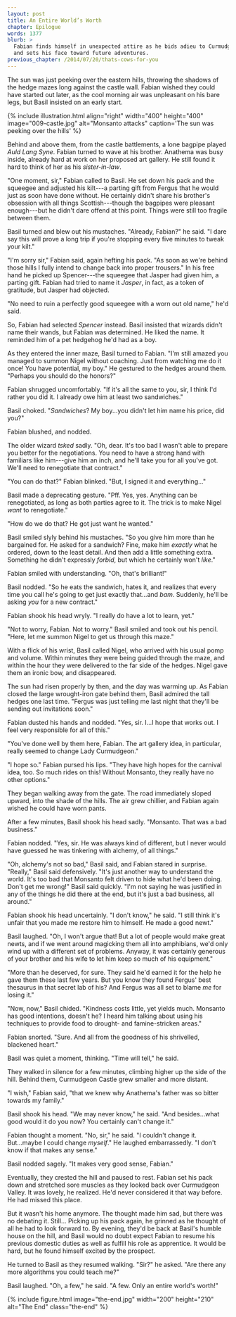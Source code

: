 ```yaml
---
layout: post
title: An Entire World’s Worth
chapter: Epilogue
words: 1377
blurb: >
  Fabian finds himself in unexpected attire as he bids adieu to Curmudgeon Castle,
  and sets his face toward future adventures. 
previous_chapter: /2014/07/20/thats-cows-for-you
---
```


The sun was just peeking over the eastern hills, throwing the shadows of the hedge mazes long against the castle wall. Fabian wished they could have started out later, as the cool morning air was unpleasant on his bare legs, but Basil insisted on an early start.

{% include illustration.html align="right" width="400" height="400" image="009-castle.jpg" alt="Monsanto attacks" caption='The sun was peeking over the hills' %}

Behind and above them, from the castle battlements, a lone bagpipe played *Auld Lang Syne*. Fabian turned to wave at his brother. Anathema was busy inside, already hard at work on her proposed art gallery. He still found it hard to think of her as his *sister-in-law*.

"One moment, sir," Fabian called to Basil. He set down his pack and the squeegee and adjusted his kilt---a parting gift from Fergus that he would just as soon have done without. He certainly didn't share his brother's obsession with all things Scottish---though the bagpipes were pleasant enough---but he didn't dare offend at this point. Things were still too fragile between them.

Basil turned and blew out his mustaches. "Already, Fabian?" he said. "I dare say this will prove a long trip if you're stopping every five minutes to tweak your kilt."

"I'm sorry sir," Fabian said, again hefting his pack. "As soon as we're behind those hills I fully intend to change back into proper trousers." In his free hand he picked up Spencer---the squeegee that Jasper had given him, a parting gift. Fabian had tried to name it *Jasper*, in fact, as a token of gratitude, but Jasper had objected. 

"No need to ruin a perfectly good squeegee with a worn out old name," he'd said.

So, Fabian had selected *Spencer* instead. Basil insisted that wizards didn't name their wands, but Fabian was determined. He liked the name. It reminded him of a pet hedgehog he'd had as a boy.

As they entered the inner maze, Basil turned to Fabian. "I'm still amazed you managed to summon Nigel without coaching. Just from watching me do it once! You have potential, my boy." He gestured to the hedges around them. "Perhaps you should do the honors?"

Fabian shrugged uncomfortably. "If it's all the same to you, sir, I think I'd rather you did it. I already owe him at least two sandwiches."

Basil choked. "*Sandwiches*? My boy...you didn't let him name his price, did you?"

Fabian blushed, and nodded.

The older wizard *tsked* sadly. "Oh, dear. It's too bad I wasn't able to prepare you better for the negotiations. You need to have a strong hand with familiars like him---give him an inch, and he'll take you for all you've got. We'll need to renegotiate that contract."

"You can do that?" Fabian blinked. "But, I signed it and everything..."

Basil made a deprecating gesture. "Pff. Yes, yes. Anything can be renegotiated, as long as both parties agree to it. The trick is to make Nigel *want* to renegotiate."

"How do we do that? He got just want he wanted."

Basil smiled slyly behind his mustaches. "So you give him more than he bargained for. He asked for a sandwich? Fine, make him *exactly* what he ordered, down to the least detail. And then add a little something extra. Something he didn't expressly *forbid*, but which he certainly won't *like*."

Fabian smiled with understanding. "Oh, that's brilliant!"

Basil nodded. "So he eats the sandwich, hates it, and realizes that every time you call he's going to get just exactly that...and *bam*. Suddenly, he'll be asking *you* for a new contract."

Fabian shook his head wryly. "I really do have a lot to learn, yet."

"Not to worry, Fabian. Not to worry." Basil smiled and took out his pencil. "Here, let me summon Nigel to get us through this maze."

With a flick of his wrist, Basil called Nigel, who arrived with his usual pomp and volume. Within minutes they were being guided through the maze, and within the hour they were delivered to the far side of the hedges. Nigel gave them an ironic bow, and disappeared.

The sun had risen properly by then, and the day was warming up. As Fabian closed the large wrought-iron gate behind them, Basil admired the tall hedges one last time. "Fergus was just telling me last night that they'll be sending out invitations soon."

Fabian dusted his hands and nodded. "Yes, sir. I...I hope that works out. I feel very responsible for all of this."

"You've done well by them here, Fabian. The art gallery idea, in particular, really seemed to change Lady Curmudgeon."

"I hope so." Fabian pursed his lips. "They have high hopes for the carnival idea, too. So much rides on this! Without Monsanto, they really have no other options."

They began walking away from the gate. The road immediately sloped upward, into the shade of the hills. The air grew chillier, and Fabian again wished he could have worn pants.

After a few minutes, Basil shook his head sadly. "Monsanto. That was a bad business."

Fabian nodded. "Yes, sir. He was always kind of different, but I never would have guessed he was tinkering with alchemy, of all things."

"Oh, alchemy's not so bad," Basil said, and Fabian stared in surprise. "Really," Basil said defensively. "It's just another way to understand the world. It's too bad that Monsanto felt driven to hide what he'd been doing. Don't get me wrong!" Basil said quickly. "I'm not saying he was justified in any of the things he did there at the end, but it's just a bad business, all around."

Fabian shook his head uncertainly. "I don't know," he said. "I still think it's unfair that you made me restore him to himself. He made a good newt."

Basil laughed. "Oh, I won't argue that! But a lot of people would make great newts, and if we went around magicking them all into amphibians, we'd only wind up with a different set of problems. Anyway, it was certainly generous of your brother and his wife to let him keep so much of his equipment."

"More than he deserved, for sure. They said he'd earned it for the help he gave them these last few years. But you know they found Fergus' best thesaurus in that secret lab of his? And Fergus was all set to blame *me* for losing it."

"Now, now," Basil chided. "Kindness costs little, yet yields much. Monsanto has good intentions, doesn't he? I heard him talking about using his techniques to provide food to drought- and famine-stricken areas."

Fabian snorted. "Sure. And all from the goodness of his shrivelled, blackened heart."

Basil was quiet a moment, thinking. "Time will tell," he said.

They walked in silence for a few minutes, climbing higher up the side of the hill. Behind them, Curmudgeon Castle grew smaller and more distant.

"I wish," Fabian said, "that we knew why Anathema's father was so bitter towards my family."

Basil shook his head. "We may never know," he said. "And besides...what good would it do you now? You certainly can't change it."

Fabian thought a moment. "No, sir," he said. "I couldn't change it. But...maybe I could change *myself*." He laughed embarrassedly. "I don't know if that makes any sense."

Basil nodded sagely. "It makes very good sense, Fabian."

Eventually, they crested the hill and paused to rest. Fabian set his pack down and stretched sore muscles as they looked back over Curmudgeon Valley. It was lovely, he realized. He'd never considered it that way before. He had missed this place.

But it wasn't his home anymore. The thought made him sad, but there was no debating it. Still... Picking up his pack again, he grinned as he thought of all he had to look forward to. By evening, they'd be back at Basil's humble house on the hill, and Basil would no doubt expect Fabian to resume his previous domestic duties as well as fulfill his role as apprentice. It would be hard, but he found himself excited by the prospect.

He turned to Basil as they resumed walking. "Sir?" he asked. "Are there any more algorithms you could teach me?"

Basil laughed. "Oh, a few," he said. "A few. Only an entire world's worth!"

{% include figure.html image="the-end.jpg" width="200" height="210" alt="The End" class="the-end" %}
